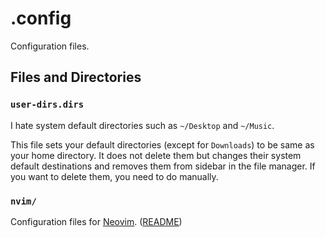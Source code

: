 # .config

Configuration files.

## Files and Directories

### `user-dirs.dirs`

I hate system default directories such as `~/Desktop` and `~/Music`.

This file sets your default directories (except for `Downloads`) to be same as
your home directory.
It does not delete them but changes their system default destinations and
removes them from sidebar in the file manager.
If you want to delete them, you need to do manually.

### `nvim/`

Configuration files for [Neovim](https://neovim.io/).
([README](./nvim/README.md))
